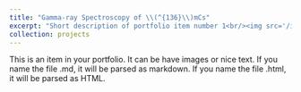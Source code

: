 ```yaml
---
title: "Gamma-ray Spectroscopy of \\(^{136}\\)mCs"
excerpt: "Short description of portfolio item number 1<br/><img src='/images/Andreas_inspired_level_diagram.pdf'>"
collection: projects
---
```


This is an item in your portfolio. It can be have images or nice text. If you name the file .md, it will be parsed as markdown. If you name the file .html, it will be parsed as HTML. 
